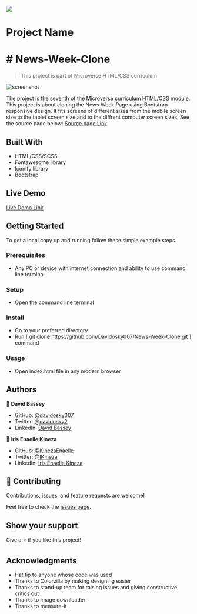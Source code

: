 
![](https://img.shields.io/badge/Microverse-blueviolet)

# Project Name

# # News-Week-Clone

> This project is part of Microverse HTML/CSS curriculum

![screenshot]()

The project is the seventh of the Microverse curriculum HTML/CSS module.
This project is about cloning the News Week Page using Bootstrap responsive design.
It fits screens of different sizes from the mobile screen size to the tablet screen size and to the diffrent computer screen sizes.
See the source page below:
[Source page Link](https://www.newsweek.com/)

## Built With

- HTML/CSS/SCSS
- Fontawesome library
- Iconify library
- Bootstrap
## Live Demo

[Live Demo Link](https://davidosky007.github.io/News-Week-Clone/)

## Getting Started

To get a local copy up and running follow these simple example steps.

### Prerequisites

- Any PC or device with internet connection and ability to use command line terminal

### Setup

- Open the command line terminal

### Install

- Go to your preferred directory
- Run [ git clone https://github.com/Davidosky007/News-Week-Clone.git ] command

### Usage

- Open index.html file in any modern browser


## Authors

👤 **David Bassey**

- GitHub: [@davidosky007](https://github.com/davidosky007)
- Twitter: [@davidosky2](https://twitter.com/Davidosky2)
- LinkedIn:  [David Bassey](https://www.linkedin.com/in/david-bassey-2b9671199/)

👤 **Iris Enaelle Kineza**

- GitHub: [@KinezaEnaelle](https://github.com/KinezaEnaelle)
- Twitter: [@IKineza](https://twitter.com/IKineza)
- LinkedIn: [Iris Enaelle Kineza](https://www.linkedin.com/in/iris-enaelle-kineza-25a676187/)

## 🤝 Contributing

Contributions, issues, and feature requests are welcome!

Feel free to check the [issues page]().

## Show your support

Give a ⭐️ if you like this project!

## Acknowledgments

- Hat tip to anyone whose code was used
- Thanks to Colorzilla by making designing easier
- Thanks to stand-up team for raising issues and giving constructive critics out
- Thanks to image downloader
- Thanks to measure-it
